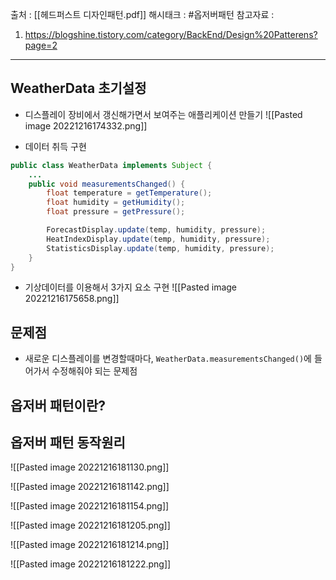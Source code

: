 출처 : [[헤드퍼스트 디자인패턴.pdf]]
해시태크 : #옵저버패턴
참고자료 :
1) https://blogshine.tistory.com/category/BackEnd/Design%20Patterens?page=2
----

## WeatherData 초기설정
- 디스플레이 장비에서 갱신해가면서 보여주는 애플리케이션 만들기
![[Pasted image 20221216174332.png]]

- 데이터 취득 구현
```java
public class WeatherData implements Subject {
	...
	public void measurementsChanged() {  
		float temperature = getTemperature();  
		float humidity = getHumidity();  
		float pressure = getPressure();

		ForecastDisplay.update(temp, humidity, pressure);
		HeatIndexDisplay.update(temp, humidity, pressure);
		StatisticsDisplay.update(temp, humidity, pressure);
	}
}
```


- 기상데이터를 이용해서 3가지 요소 구현
![[Pasted image 20221216175658.png]]



## 문제점
- 새로운 디스플레이를 변경할때마다, `WeatherData.measurementsChanged()`에 들어가서 수정해줘야 되는 문제점


## 옵저버 패턴이란?


## 옵저버 패턴 동작원리

![[Pasted image 20221216181130.png]]

![[Pasted image 20221216181142.png]]

![[Pasted image 20221216181154.png]]

![[Pasted image 20221216181205.png]]


![[Pasted image 20221216181214.png]]

![[Pasted image 20221216181222.png]]